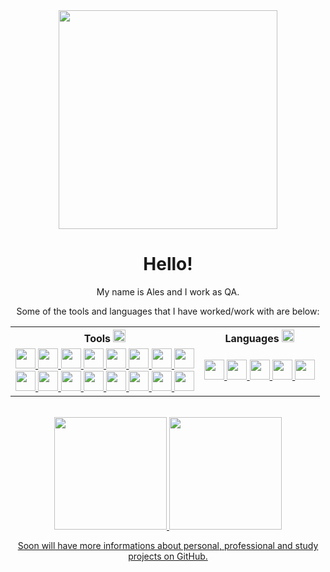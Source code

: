 <div align="center">
  <picture>
    <source media="(prefers-color-scheme: dark)" srcset="https://media.tenor.com/7rMJZKO5CYYAAAAC/baby-yoda-hi.gif" width="350">
    <img src="https://media.tenor.com/ddf8w0Z84ucAAAAC/mandalorian-baby-yoda.gif" width="350">
  </picture>
  <h1>Hello!</h1>
  <p>My name is Ales and I work as QA.</p>
  <p>Some of the tools and languages that I have worked/work with are below:</p>
  <table>
    <tr>
      <th>
        <b>Tools</b>
        <img height="20" width="20" src="https://www.svgrepo.com/show/375914/tools.svg"/>
      </th>
      <th>
        <b>Languages</b>
        <img height="20" width="20" src="https://www.svgrepo.com/show/294200/coding-programming-language.svg"/>
      </th>
    </tr>
    <tr>
      <td>
        <a href="https://bitbucket.org" title="Bitbuecket">
        <img height="32" width="32" src="https://cdn.jsdelivr.net/gh/devicons/devicon/icons/bitbucket/bitbucket-original.svg"/>
        </a>
        <a href="https://www.atlassian.com/br/software/confluence" title="Confluence"> 
        <img height="32" width="32" src="https://cdn.jsdelivr.net/gh/devicons/devicon/icons/confluence/confluence-original.svg"/>
        </a>
        <a href="https://www.atlassian.com/br/software/jira" title="Jira">
        <img height="32" width="32" src="https://cdn.jsdelivr.net/gh/devicons/devicon/icons/jira/jira-original.svg"/>
        </a>
        <a href="https://azure.microsoft.com/pt-br/products/devops" title="Azure DevOps">
        <img height="32" width="32" src="https://www.svgrepo.com/show/448271/azure-devops.svg"/>
        </a>
        <a href="https://visualstudio.microsoft.com/" title="Visual Studio">
        <img height="32" width="32" src="https://cdn.jsdelivr.net/gh/devicons/devicon/icons/visualstudio/visualstudio-plain.svg"/>
        </a>
        <a href="https://code.visualstudio.com/download" title="Visual Studio Code">
        <img height="32" width="32" src="https://cdn.jsdelivr.net/gh/devicons/devicon/icons/vscode/vscode-original.svg"/>
        </a>
        <a href="https://www.cypress.io" title="Cypress">
        <img height="32" width="32" src="https://avatars.githubusercontent.com/u/8908513?s=200&v=4"/>
        </a>
        <a href="https://smartbear.com/product/testcomplete/" title="TestComplete">
        <img height="32" width="32" src="https://avatars.githubusercontent.com/u/38893780?s=200&v=4"/>
        </a>
        <br>
        <a href="https://eslint.org" title="ESLint">
        <img height="32" width="32" src="https://cdn.jsdelivr.net/gh/devicons/devicon/icons/eslint/eslint-original.svg"/>
        </a>
        <a href="https://git-scm.com" title="Git">
        <img height="32" width="32" src="https://cdn.jsdelivr.net/gh/devicons/devicon/icons/git/git-original.svg"/>
        </a>
        <a href="https://github.com" title="GitHub">
        <img height="32" width="32" src="https://www.svgrepo.com/show/445786/github.svg"/>
        </a>
        <a href="https://nodejs.org/en" title="Node.js">
        <img height="32" width="32" src="https://cdn.jsdelivr.net/gh/devicons/devicon/icons/nodejs/nodejs-original.svg"/>
        </a>
        <a href="https://www.npmjs.com" title="npm">
        <img height="32" width="32" src="https://cdn.jsdelivr.net/gh/devicons/devicon/icons/npm/npm-original-wordmark.svg"/>
        </a>
        <a href="https://www.jenkins.io" title="Jenkins">
        <img height="32" width="32" src="https://cdn.jsdelivr.net/gh/devicons/devicon/icons/jenkins/jenkins-original.svg"/>
        </a>
        <a href="https://www.postman.com" title="Postman">
        <img height="32" width="32" src="https://www.svgrepo.com/show/354202/postman-icon.svg"/>
        </a>
        <a href="https://openvpn.net/" title="OpenVPN">
        <img height="32" width="32" src="https://cdn.worldvectorlogo.com/logos/openvpn-2.svg"/>
        </a>
      </td>
      <td>
        <a href="https://www.w3schools.com/c/c_intro.php" title="C">
        <img height="32" width="32" src="https://cdn.jsdelivr.net/gh/devicons/devicon/icons/c/c-original.svg"/>
        </a>
        <a href="https://learn.microsoft.com/en-us/dotnet/csharp/" title="C#">
        <img height="32" width="32" src="https://cdn.jsdelivr.net/gh/devicons/devicon/icons/csharp/csharp-original.svg"/>
        </a>
        <a href="https://developer.mozilla.org/en-US/docs/Learn/JavaScript" title="JavaScript">
        <img height="32" width="32" src="https://cdn.jsdelivr.net/gh/devicons/devicon/icons/javascript/javascript-original.svg"/>
        </a>
        <a href="https://developer.mozilla.org/en-US/docs/Web/CSS" title="CSS">
        <img height="32" width="32" src="https://cdn.jsdelivr.net/gh/devicons/devicon/icons/css3/css3-original.svg"/>
        </a>
        <a href="https://developer.mozilla.org/en-US/docs/Web/HTML" title="HTML">
        <img height="32" width="32" src="https://cdn.jsdelivr.net/gh/devicons/devicon/icons/html5/html5-original.svg"/>
        </a>
      </td>
    </tr>
  </table>
  <br>
  <div>
    <a href="https://github.com/alesjnr">
    <img height="180em" src="https://github-readme-stats.vercel.app/api?username=alesjnr&theme=ayu-mirage&show_icons=true&count_private=true"/>
    <img height="180em" src="https://github-readme-stats.vercel.app/api/top-langs/?username=alesjnr&theme=ayu-mirage&layout=compact)](https://github.com/anuraghazra/github-readme-stats"/>
  </div>
  <p>Soon will have more informations about personal, professional and study projects on GitHub.</p>
</div>

